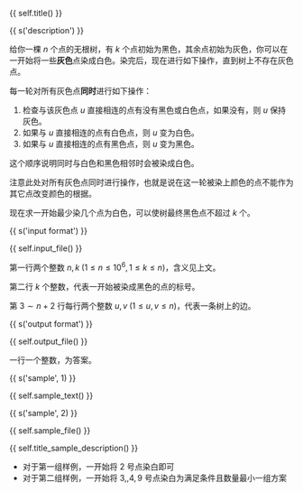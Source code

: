 {{ self.title() }}

{{ s('description') }}

给你一棵 $n$ 个点的无根树，有 $k$ 个点初始为黑色，其余点初始为灰色，你可以在一开始将一些**灰色**点染成白色。染完后，现在进行如下操作，直到树上不存在灰色点。    

每一轮对所有灰色点**同时**进行如下操作：

1. 检查与该灰色点 $u$ 直接相连的点有没有黑色或白色点，如果没有，则 $u$ 保持灰色。
2. 如果与 $u$ 直接相连的点有白色点，则 $u$ 变为白色。
3. 如果与 $u$ 直接相连的点有黑色点，则 $u$ 变为黑色。

这个顺序说明同时与白色和黑色相邻时会被染成白色。  

注意此处对所有灰色点同时进行操作，也就是说在这一轮被染上颜色的点不能作为其它点改变颜色的根据。  

现在求一开始最少染几个点为白色，可以使树最终黑色点不超过 $k$ 个。

{{ s('input format') }}

{{ self.input_file() }}

第一行两个整数 $n,k\;(1\le n\le 10^6,1\le k \le n)$，含义见上文。  

第二行 $k$ 个整数，代表一开始被染成黑色的点的标号。  

第 $3\sim n+2$ 行每行两个整数 $u,v\;(1\le u,v\le n)$，代表一条树上的边。  

{{ s('output format') }}

{{ self.output_file() }}

一行一个整数，为答案。

{{ s('sample', 1) }}

{{ self.sample_text() }}

{{ s('sample', 2) }}

{{ self.sample_file() }}

{{ self.title_sample_description() }}

- 对于第一组样例，一开始将 $2$ 号点染白即可
- 对于第二组样例，一开始将 $3,,4,9$ 号点染白为满足条件且数量最小一组方案
